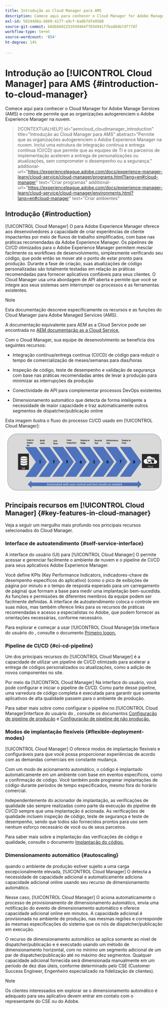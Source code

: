 ```yaml
---
title: Introdução ao Cloud Manager para AMS
description: Comece aqui para conhecer o Cloud Manager for Adobe Managed Services (AMS) e como ele permite que as organizações autogerenciem o Adobe Experience Manager na nuvem.
exl-id: 58344d8a-b869-4177-a9cf-6a8b7dfe9588
source-git-commit: b0dbb602253939464ff034941ffbad84b7df77df
workflow-type: tm+mt
source-wordcount: '854'
ht-degree: 14%

---
```



# Introdução ao [!UICONTROL Cloud Manager] para AMS {#introduction-to-cloud-manager}

Comece aqui para conhecer o Cloud Manager for Adobe Manage Services (AMS) e como ele permite que as organizações autogerenciem o Adobe Experience Manager na nuvem.

>[!CONTEXTUALHELP]
>id="aemcloud_cloudmanager_introduction"
>title="Introdução ao Cloud Manager para AMS"
>abstract="Permite que as organizações autogerenciem o Adobe Experience Manager na nuvem. Inclui uma estrutura de integração contínua e entrega contínua (CI/CD) que permite que as equipes de TI e os parceiros de implementação acelerem a entrega de personalizações ou atualizações, sem comprometer o desempenho ou a segurança."
>additional-url="https://experienceleague.adobe.com/docs/experience-manager-learn/cloud-service/cloud-manager/programs.html?lang=en#cloud-manager" text="Criar programas"
>additional-url="https://experienceleague.adobe.com/docs/experience-manager-learn/cloud-service/cloud-manager/environments.html?lang=en#cloud-manager" text="Criar ambientes"

## Introdução {#introduction}

[!UICONTROL Cloud Manager] O para Adobe Experience Manager oferece aos desenvolvedores a capacidade de criar experiências de cliente impactantes por meio de fluxos de trabalho simplificados, com base nas práticas recomendadas da Adobe Experience Manager. Os pipelines de CI/CD otimizados para o Adobe Experience Manager permitem mesclar facilmente os workflows de desenvolvimento, simplesmente verificando seu código, que pode então se mover até o ponto de estar pronto para produção. Durante a fase de criação, suas atualizações de código personalizadas são totalmente testadas em relação às práticas recomendadas para fornecer aplicativos confiáveis para seus clientes. O Cloud Manager usa uma abordagem de API aberta e permite que você se integre aos seus sistemas sem interromper os processos e as ferramentas existentes.

>[!NOTE]
>
>Esta documentação descreve especificamente os recursos e as funções do Cloud Manager para Adobe Managed Services (AMS).
>
>A documentação equivalente para AEM as a Cloud Service pode ser encontrada no [AEM documentação as a Cloud Service.](https://experienceleague.adobe.com/docs/experience-manager-cloud-service/implementing/home.html)

Com o Cloud Manager, sua equipe de desenvolvimento se beneficia dos seguintes recursos:

* Integração contínua/entrega contínua (CI/CD) de código para reduzir o tempo de comercialização de meses/semanas para dias/horas

* Inspeção de código, teste de desempenho e validação de segurança com base nas práticas recomendadas antes de levar à produção para minimizar as interrupções da produção

* Conectividade de API para complementar processos DevOps existentes

* Dimensionamento automático que detecta de forma inteligente a necessidade de maior capacidade e traz automaticamente outros segmentos de dispatcher/publicação online

Esta imagem ilustra o fluxo do processo CI/CD usado em [!UICONTROL Cloud Manager]:

![Fluxo CI/CD](/help/assets/screen_shot_2018-05-12at73843pm.png)

## Principais recursos em [!UICONTROL Cloud Manager] {#key-features-in-cloud-manager}

Veja a seguir um mergulho mais profundo nos principais recursos selecionados do Cloud Manager.

### Interface de autoatendimento {#self-service-interface}

A interface do usuário (UI) para [!UICONTROL Cloud Manager] O permite acessar e gerenciar facilmente o ambiente de nuvem e o pipeline de CI/CD para seus aplicativos Adobe Experience Manager.

Você define KPIs (Key Performance Indicators, indicadores-chave de desempenho específicos do aplicativo) (como o pico de exibições de página por minuto e o tempo de resposta esperado para um carregamento de página) que formam a base para medir uma implantação bem-sucedida. As funções e permissões de diferentes membros da equipe podem ser facilmente definidas. A interface de autoatendimento coloca o controle em suas mãos, mas também oferece links para os recursos de práticas recomendadas e acesso a especialistas no Adobe, que podem fornecer as orientações necessárias, conforme necessário.

Para explorar e começar a usar [!UICONTROL Cloud Manager]da interface do usuário do , consulte o documento [Primeiro logon.](/help/getting-started/first-time-login.md)

### Pipeline de CI/CD {#ci-cd-pipeline}

Um dos principais recursos do [!UICONTROL Cloud Manager] é a capacidade de utilizar um pipeline de CI/CD otimizado para acelerar a entrega de códigos personalizados ou atualizações, como a adição de novos componentes no site.

Por meio da [!UICONTROL Cloud Manager] Na interface do usuário, você pode configurar e iniciar o pipeline de CI/CD. Como parte desse pipeline, uma varredura de código completa é executada para garantir que somente aplicativos de alta qualidade passem para o ambiente de produção.

Para saber mais sobre como configurar o pipeline no [!UICONTROL Cloud Manager]interface do usuário do , consulte os documentos [Configuração de pipeline de produção](/help/using/production-pipelines.md) e [Configuração de pipeline de não produção.](/help/using/non-production-pipelines.md)

### Modos de implantação flexíveis {#flexible-deployment-modes}

[!UICONTROL Cloud Manager] O oferece modos de implantação flexíveis e configuráveis para que você possa proporcionar experiências de acordo com as demandas comerciais em constante mudança.

Com um modo de acionamento automático, o código é implantado automaticamente em um ambiente com base em eventos específicos, como a confirmação de código. Você também pode programar implantações de código durante períodos de tempo especificados, mesmo fora do horário comercial.

Independentemente do acionador de implantação, as verificações de qualidade são sempre realizadas como parte da execução do pipeline de CI/CD sempre que uma implantação é acionada. As verificações de qualidade incluem inspeção de código, teste de segurança e teste de desempenho, sendo que todos são fornecidos prontos para uso sem nenhum esforço necessário de você ou de seus parceiros.

Para saber mais sobre a implantação das verificações de código e qualidade, consulte o documento [Implantação do código.](/help/using/code-deployment.md)

### Dimensionamento automático {#autoscaling}

quando o ambiente de produção estiver sujeito a uma carga excepcionalmente elevada, [!UICONTROL Cloud Manager] O detecta a necessidade de capacidade adicional e automaticamente adiciona capacidade adicional online usando seu recurso de dimensionamento automático.

Nesse caso, [!UICONTROL Cloud Manager] O aciona automaticamente o processo de provisionamento de dimensionamento automático, envia uma notificação do evento de dimensionamento automático e oferece capacidade adicional online em minutos. A capacidade adicional é provisionada no ambiente de produção, nas mesmas regiões e corresponde às mesmas especificações do sistema que os nós de dispatcher/publicação em execução.

O recurso de dimensionamento automático se aplica somente ao nível de dispatcher/publicação e é executado usando um método de dimensionamento horizontal, com no mínimo um segmento adicional de um par de dispatcher/publicação até no máximo dez segmentos. Qualquer capacidade adicional fornecida será dimensionada manualmente em um período de dez dias úteis, conforme determinado pelo CSE (Customer Success Engineer, Engenheiro especializado na fidelização de clientes).

>[!NOTE]
>
>Os clientes interessados em explorar se o dimensionamento automático é adequado para seu aplicativo devem entrar em contato com o representante do CSE ou do Adobe.
